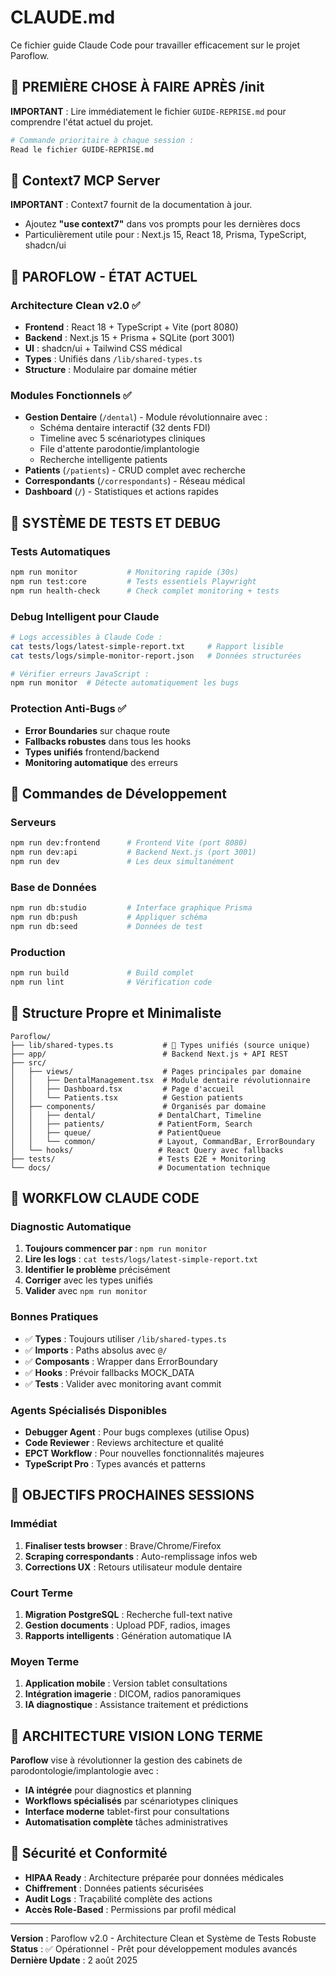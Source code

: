 # CLAUDE.md

Ce fichier guide Claude Code pour travailler efficacement sur le projet Paroflow.

## 🚨 PREMIÈRE CHOSE À FAIRE APRÈS /init

**IMPORTANT** : Lire immédiatement le fichier `GUIDE-REPRISE.md` pour comprendre l'état actuel du projet.

```bash
# Commande prioritaire à chaque session :
Read le fichier GUIDE-REPRISE.md
```

## 🧠 Context7 MCP Server

**IMPORTANT** : Context7 fournit de la documentation à jour.
- Ajoutez **"use context7"** dans vos prompts pour les dernières docs
- Particulièrement utile pour : Next.js 15, React 18, Prisma, TypeScript, shadcn/ui

## 🎯 PAROFLOW - ÉTAT ACTUEL

### Architecture Clean v2.0 ✅
- **Frontend** : React 18 + TypeScript + Vite (port 8080)
- **Backend** : Next.js 15 + Prisma + SQLite (port 3001)
- **UI** : shadcn/ui + Tailwind CSS médical
- **Types** : Unifiés dans `/lib/shared-types.ts`
- **Structure** : Modulaire par domaine métier

### Modules Fonctionnels ✅
- **Gestion Dentaire** (`/dental`) - Module révolutionnaire avec :
  - Schéma dentaire interactif (32 dents FDI)
  - Timeline avec 5 scénariotypes cliniques
  - File d'attente parodontie/implantologie
  - Recherche intelligente patients
- **Patients** (`/patients`) - CRUD complet avec recherche
- **Correspondants** (`/correspondants`) - Réseau médical
- **Dashboard** (`/`) - Statistiques et actions rapides

## 🧪 SYSTÈME DE TESTS ET DEBUG

### Tests Automatiques
```bash
npm run monitor           # Monitoring rapide (30s)
npm run test:core         # Tests essentiels Playwright
npm run health-check      # Check complet monitoring + tests
```

### Debug Intelligent pour Claude
```bash
# Logs accessibles à Claude Code :
cat tests/logs/latest-simple-report.txt     # Rapport lisible
cat tests/logs/simple-monitor-report.json   # Données structurées

# Vérifier erreurs JavaScript :
npm run monitor  # Détecte automatiquement les bugs
```

### Protection Anti-Bugs ✅
- **Error Boundaries** sur chaque route
- **Fallbacks robustes** dans tous les hooks
- **Types unifiés** frontend/backend
- **Monitoring automatique** des erreurs

## 🔧 Commandes de Développement

### Serveurs
```bash
npm run dev:frontend      # Frontend Vite (port 8080)
npm run dev:api           # Backend Next.js (port 3001)
npm run dev               # Les deux simultanément
```

### Base de Données
```bash
npm run db:studio         # Interface graphique Prisma
npm run db:push           # Appliquer schéma
npm run db:seed           # Données de test
```

### Production
```bash
npm run build             # Build complet
npm run lint              # Vérification code
```

## 📁 Structure Propre et Minimaliste

```
Paroflow/
├── lib/shared-types.ts           # 🎯 Types unifiés (source unique)
├── app/                          # Backend Next.js + API REST
├── src/
│   ├── views/                    # Pages principales par domaine
│   │   ├── DentalManagement.tsx  # Module dentaire révolutionnaire
│   │   ├── Dashboard.tsx         # Page d'accueil
│   │   └── Patients.tsx          # Gestion patients
│   ├── components/               # Organisés par domaine
│   │   ├── dental/              # DentalChart, Timeline
│   │   ├── patients/            # PatientForm, Search
│   │   ├── queue/               # PatientQueue
│   │   └── common/              # Layout, CommandBar, ErrorBoundary
│   └── hooks/                   # React Query avec fallbacks
├── tests/                       # Tests E2E + Monitoring
└── docs/                        # Documentation technique
```

## 🚀 WORKFLOW CLAUDE CODE

### Diagnostic Automatique
1. **Toujours commencer par** : `npm run monitor`
2. **Lire les logs** : `cat tests/logs/latest-simple-report.txt`
3. **Identifier le problème** précisément
4. **Corriger** avec les types unifiés
5. **Valider** avec `npm run monitor`

### Bonnes Pratiques
- ✅ **Types** : Toujours utiliser `/lib/shared-types.ts`
- ✅ **Imports** : Paths absolus avec `@/`
- ✅ **Composants** : Wrapper dans ErrorBoundary
- ✅ **Hooks** : Prévoir fallbacks MOCK_DATA
- ✅ **Tests** : Valider avec monitoring avant commit

### Agents Spécialisés Disponibles
- **Debugger Agent** : Pour bugs complexes (utilise Opus)
- **Code Reviewer** : Reviews architecture et qualité
- **EPCT Workflow** : Pour nouvelles fonctionnalités majeures
- **TypeScript Pro** : Types avancés et patterns

## 🎯 OBJECTIFS PROCHAINES SESSIONS

### Immédiat
1. **Finaliser tests browser** : Brave/Chrome/Firefox
2. **Scraping correspondants** : Auto-remplissage infos web
3. **Corrections UX** : Retours utilisateur module dentaire

### Court Terme
1. **Migration PostgreSQL** : Recherche full-text native
2. **Gestion documents** : Upload PDF, radios, images
3. **Rapports intelligents** : Génération automatique IA

### Moyen Terme
1. **Application mobile** : Version tablet consultations
2. **Intégration imagerie** : DICOM, radios panoramiques
3. **IA diagnostique** : Assistance traitement et prédictions

## 🧠 ARCHITECTURE VISION LONG TERME

**Paroflow** vise à révolutionner la gestion des cabinets de parodontologie/implantologie avec :
- **IA intégrée** pour diagnostics et planning
- **Workflows spécialisés** par scénariotypes cliniques
- **Interface moderne** tablet-first pour consultations
- **Automatisation complète** tâches administratives

## 🔐 Sécurité et Conformité

- **HIPAA Ready** : Architecture préparée pour données médicales
- **Chiffrement** : Données patients sécurisées
- **Audit Logs** : Traçabilité complète des actions
- **Accès Role-Based** : Permissions par profil médical

---

**Version** : Paroflow v2.0 - Architecture Clean et Système de Tests Robuste  
**Status** : ✅ Opérationnel - Prêt pour développement modules avancés  
**Dernière Update** : 2 août 2025